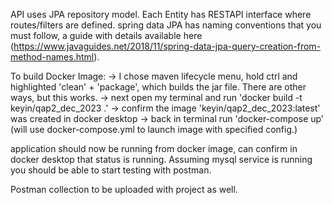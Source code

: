 API uses JPA repository model.
Each Entity has RESTAPI interface where routes/filters are defined.
spring data JPA has naming conventions that you must follow, a guide with details available here (https://www.javaguides.net/2018/11/spring-data-jpa-query-creation-from-method-names.html).

To build Docker Image:
  -> I chose maven lifecycle menu, hold ctrl and highlighted 'clean' + 'package', which builds the jar file. There are other ways, but this works.
  -> next open my terminal and run 'docker build -t keyin/qap2_dec_2023 .' 
  -> confirm the image 'keyin/qap2_dec_2023:latest' was created in docker desktop
  -> back in terminal run 'docker-compose up' (will use docker-compose.yml to launch image with specified config.)

  application should now be running from docker image, can confirm in docker desktop that status is running.
  Assuming mysql service is running you should be able to start testing with postman.

  Postman collection to be uploaded with project as well.
  
